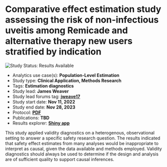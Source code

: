 Comparative effect estimation study assessing the risk of non-infectious uveitis among Remicade and alternative therapy new users stratified by indication
=================

<img src="https://img.shields.io/badge/Study%20Status-Results%20Available-yellow.svg" alt="Study Status: Results Available">

- Analytics use case(s): **Population-Level Estimation**
- Study type: **Clinical Application, Methods Research**
- Tags: **Estimation diagnostics**
- Study lead: **James Weaver**
- Study lead forums tag: **[jweave17](https://forums.ohdsi.org/u/jweave17)**
- Study start date: **Nov 11, 2022**
- Study end date: **Nov 28, 2023**
- Protocol: **[PDF](LINK)**
- Publications: **TBD**
- Results explorer: **[Shiny app](https://data.ohdsi.org/UveitisEstimationDiagnostics/)**

This study applied validity diagnostics on a heterogenous, observational setting to answer a specific safety research question. The results indicated that safety effect estimates from many analyses would be inappropriate to interpret as causal, given the data available and methods employed. Validity diagnostics should always be used to determine if the design and analysis are of sufficient quality to support causal inferences.
